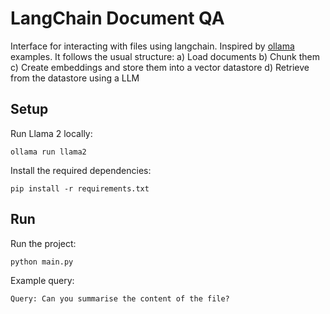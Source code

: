 # LangChain Document QA

Interface for interacting with files using langchain. Inspired by [ollama](https://github.com/ollama/ollama) examples. It follows the usual structure:
a) Load documents
b) Chunk them
c) Create embeddings and store them into a vector datastore
d) Retrieve from the datastore using a LLM

## Setup

Run Llama 2 locally:
```
ollama run llama2
```

Install the required dependencies:
```
pip install -r requirements.txt
```

## Run

Run the project:
```
python main.py
```

Example query:
```
Query: Can you summarise the content of the file?
```

